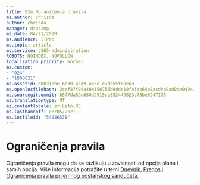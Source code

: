 ```yaml
---
title: 924 Ograničenja pravila
ms.author: chrisda
author: chrisda
manager: dansimp
ms.date: 04/21/2020
ms.audience: ITPro
ms.topic: article
ms.service: o365-administration
ROBOTS: NOINDEX, NOFOLLOW
localization_priority: Normal
ms.custom:
- "924"
- "1800021"
ms.assetid: d80318be-6e30-4cd9-a65e-e7dc55f69e69
ms.openlocfilehash: 2cef87f04a40e150756b9ddc18fefab64e8acd4b9ad0de049a168b45c742d85a
ms.sourcegitcommit: b5f7da89a650d2915dc652449623c78be6247175
ms.translationtype: MT
ms.contentlocale: sr-Latn-RS
ms.lasthandoff: 08/05/2021
ms.locfileid: "54086538"
---
```

# <a name="rule-limits"></a>Ograničenja pravila

Ograničenja pravila mogu da se razlikuju u zavisnosti od opcija plana i samih opcija. Više informacija potražite u temi [Dnevnik, Prenos i Ograničenja pravila prijemnog poštanskog sandučeta.](https://technet.microsoft.com/library/exchange-online-limits.aspx)
